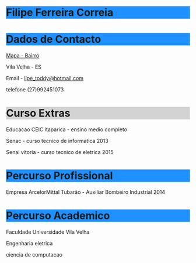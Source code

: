 
<h1 style="background-color:DodgerBlue;">Filipe Ferreira Correia</h1>

<h1 style="background-color:DodgerBlue;">Dados de Contacto</h1> 
  <body>
    <a href = "https://www.google.com.br/maps/@-20.3781104,-40.3196491,115m/data=!3m1!1e3 "> Mapa - Bairro </a>
  
  Vila Velha - ES

  Email - lipe_toddy@hotmail.com   
  
  telefone (27)992451073
  
  <h1 style="background-color:LightGray;">Curso Extras</h1>
  Educacao CEIC itaparica - ensino medio completo </p>
  Senac - curso tecnico de informatica 2013</p>
  Senai vitoria - curso tecnico de eletrica 2015</p>
  
  <h1 style="background-color:DodgerBlue;">Percurso Profissional</h1> 
 
 Empresa ArcelorMittal Tubarão - Auxiliar Bombeiro Industrial 2014 </p>
  
  <h1 style="background-color:DodgerBlue;">Percurso Academico</h1> 

 <p>Faculdade Universidade Vila Velha </p>
  <p> Engenharia eletrica </p>
   <p> ciencia de computacao </p>

